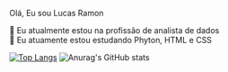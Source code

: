 
 Olá, Eu sou Lucas Ramon 

 👀 Eu atualmente estou na profissão de analista de dados <br>
🌱 Eu atuamente estou estudando Phyton, HTML e CSS <br>

[![Top Langs](https://github-readme-stats.vercel.app/api/top-langs/?username=Lucassramon&layout=donut)](https://github.com/Lucassramon/github-readme-stats)
![Anurag's GitHub stats](https://github-readme-stats.vercel.app/api?username=Lucassramon&show_icons=true) 
